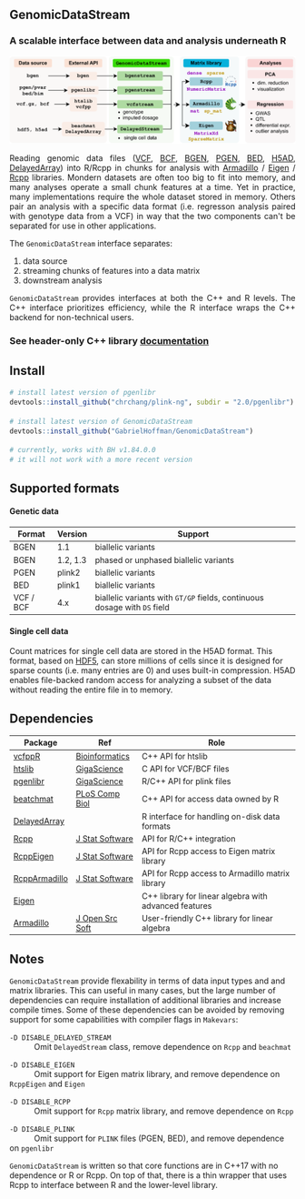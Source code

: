 ## GenomicDataStream 

### A scalable interface between data and analysis underneath R

![](man/figures/GenomicDataStream.png)

<div align="justify"> 
Reading genomic data files (<a href="https://www.ebi.ac.uk/training/online/courses/human-genetic-variation-introduction/variant-identification-and-analysis/understanding-vcf-format/">VCF</a>,
<a href="https://samtools.github.io/bcftools/howtos/index.html">BCF</a>,
<a href="https://www.chg.ox.ac.uk/~gav/bgen_format/index.html">BGEN</a>,
<a href="https://www.cog-genomics.org/plink/2.0/input#pgen">PGEN</a>,
<a href="https://www.cog-genomics.org/plink/2.0/input#bed">BED</a>,
<a href="https://anndata.readthedocs.io/en/latest/index.html">H5AD</a>,
<a href="https://bioconductor.org/packages/DelayedArray">DelayedArray</a>) into R/Rcpp in chunks for analysis with <nobr><a href="https://doi.org/10.21105/joss.00026">Armadillo</a></nobr> / <a href="eigen.tuxfamily.org">Eigen</a> / <a href="https://www.rcpp.org">Rcpp</a> libraries.  Mondern datasets are often too big to fit into memory, and many analyses <nobr>operate</nobr> a small chunk features at a time.  Yet in practice, many implementations require the whole dataset stored in memory.  Others pair an analysis with a specific data format (i.e. regresson analysis paired with genotype data from a VCF) in way that the two components can't be separated for use in other applications.


The `GenomicDataStream` interface separates:
 
1. data source 
2. streaming chunks of features into a data matrix
3. downstream analysis 

`GenomicDataStream` provides interfaces at both the C++ and R levels.  The C++ interface prioritizes efficiency, while the R interface wraps the C++ backend for non-technical users.
</div> 

### See header-only C++ library [documentation](doxygen/html/index.html)
 

## Install
```r
# install latest version of pgenlibr
devtools::install_github("chrchang/plink-ng", subdir = "2.0/pgenlibr")

# install latest version of GenomicDataStream
devtools::install_github("GabrielHoffman/GenomicDataStream")

# currently, works with BH v1.84.0.0
# it will not work with a more recent version
```


## Supported formats

#### Genetic data 
| Format | Version | Support |
| -- | --- | --------- |
| BGEN | 1.1 | biallelic variants
|BGEN |1.2, 1.3| phased or unphased biallelic variants
| PGEN | plink2 | biallelic variants
| BED | plink1 | biallelic variants
|VCF / BCF | 4.x | biallelic variants with `GT/GP` fields, continuous dosage with `DS` field

#### Single cell data
Count matrices for single cell data are stored in the H5AD format.  This format, based on [HDF5](https://en.wikipedia.org/wiki/Hierarchical_Data_Format), can store millions of cells since it is designed for sparse counts (i.e. many entries are 0) and uses built-in compression.  H5AD enables file-backed random access for analyzing a subset of the data without reading the entire file in to memory.



## Dependencies

| Package | Ref | Role |
| - | --- | --------- |
[vcfppR](https://cran.r-project.org/package=vcfppR) | [Bioinformatics](https://doi.org/10.1093/bioinformatics/btae049)  | C++ API for htslib  |
[htslib](https://github.com/samtools/htslib) | [GigaScience](https://doi.org/10.1093/gigascience/giab007)  | C API for VCF/BCF files |
[pgenlibr](https://cran.r-project.org/package=pgenlibr) | [GigaScience](https://doi.org/10.1186/s13742-015-0047-8)  | R/C++ API for plink files |
[beatchmat](https://bioconductor.org/packages/beachmat/) | [PLoS Comp Biol](https://doi.org/10.1371/journal.pcbi.1006135)  | C++ API for access data owned by R |
[DelayedArray](https://bioconductor.org/packages/DelayedArray/) | | R interface for handling on-disk data formats |
[Rcpp](https://cran.r-project.org/package=Rcpp)| [J Stat Software](https://doi.org/10.18637/jss.v040.i08) |  API for R/C++ integration
[RcppEigen](https://cran.r-project.org/package=RcppEigen) | [J Stat Software](https://doi.org/10.18637/jss.v052.i05) | API for Rcpp access to Eigen matrix library
[RcppArmadillo](https://cran.r-project.org/package=RcppArmadillo)| [J Stat Software](https://doi.org/10.18637/jss.v040.i08) | API for Rcpp access to Armadillo matrix library
[Eigen](https://eigen.tuxfamily.org) | |C++ library for linear algebra with advanced features
[Armadillo](https://arma.sourceforge.net) | [J Open Src Soft](https://doi.org/10.21105/joss.00026) | User-friendly C++ library for linear algebra


## Notes

`GenomicDataStream` provide flexability in terms of data input types and and matrix libraries.  This can useful in many cases, but the large number of dependencies can require installation of additional libraries and increase compile times.  Some of these dependencies can be avoided by removing support for some capabilities with compiler flags in `Makevars`:

 `-D DISABLE_DELAYED_STREAM`     
&nbsp;&nbsp;&nbsp;&nbsp;&nbsp;&nbsp;&nbsp;&nbsp;&nbsp;&nbsp;
Omit `DelayedStream` class, remove dependence on `Rcpp` and `beachmat`
 
 `-D DISABLE_EIGEN`   
&nbsp;&nbsp;&nbsp;&nbsp;&nbsp;&nbsp;&nbsp;&nbsp;&nbsp;&nbsp;
Omit support for Eigen matrix library, and remove dependence on `RcppEigen` and `Eigen`

 `-D DISABLE_RCPP`  
&nbsp;&nbsp;&nbsp;&nbsp;&nbsp;&nbsp;&nbsp;&nbsp;&nbsp;&nbsp; 
Omit support for `Rcpp` matrix library, and remove dependence on `Rcpp`

 `-D DISABLE_PLINK`  
&nbsp;&nbsp;&nbsp;&nbsp;&nbsp;&nbsp;&nbsp;&nbsp;&nbsp;&nbsp; 
Omit support for `PLINK` files (PGEN, BED), and remove dependence on `pgenlibr`

`GenomicDataStream` is written so that core functions are in C++17 with no dependence or R or Rcpp.  On top of that, there is a thin wrapper that uses Rcpp to interface between R and the lower-level library.









